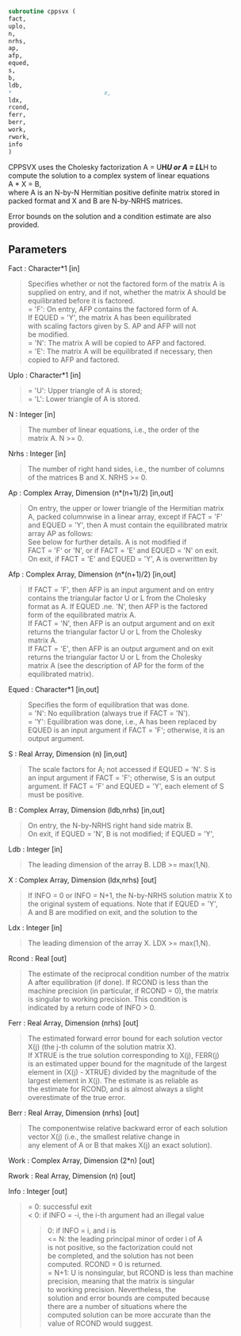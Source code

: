 ```fortran  
subroutine cppsvx (  
fact,  
uplo,  
n,  
nrhs,  
ap,  
afp,  
equed,  
s,  
b,  
ldb,  
*                          x,  
ldx,  
rcond,  
ferr,  
berr,  
work,  
rwork,  
info  
)  
```  
  
CPPSVX uses the Cholesky factorization A = U**H*U or A = L*L**H to  
compute the solution to a complex system of linear equations  
A * X = B,  
where A is an N-by-N Hermitian positive definite matrix stored in  
packed format and X and B are N-by-NRHS matrices.  
  
Error bounds on the solution and a condition estimate are also  
provided.  
  
## Parameters  
Fact : Character*1 [in]  
> Specifies whether or not the factored form of the matrix A is  
> supplied on entry, and if not, whether the matrix A should be  
> equilibrated before it is factored.  
> = 'F':  On entry, AFP contains the factored form of A.  
> If EQUED = 'Y', the matrix A has been equilibrated  
> with scaling factors given by S.  AP and AFP will not  
> be modified.  
> = 'N':  The matrix A will be copied to AFP and factored.  
> = 'E':  The matrix A will be equilibrated if necessary, then  
> copied to AFP and factored.  
  
Uplo : Character*1 [in]  
> = 'U':  Upper triangle of A is stored;  
> = 'L':  Lower triangle of A is stored.  
  
N : Integer [in]  
> The number of linear equations, i.e., the order of the  
> matrix A.  N >= 0.  
  
Nrhs : Integer [in]  
> The number of right hand sides, i.e., the number of columns  
> of the matrices B and X.  NRHS >= 0.  
  
Ap : Complex Array, Dimension (n*(n+1)/2) [in,out]  
> On entry, the upper or lower triangle of the Hermitian matrix  
> A, packed columnwise in a linear array, except if FACT = 'F'  
> and EQUED = 'Y', then A must contain the equilibrated matrix  
> array AP as follows:  
> See below for further details.  A is not modified if  
> FACT = 'F' or 'N', or if FACT = 'E' and EQUED = 'N' on exit.  
> On exit, if FACT = 'E' and EQUED = 'Y', A is overwritten by  
  
Afp : Complex Array, Dimension (n*(n+1)/2) [in,out]  
> If FACT = 'F', then AFP is an input argument and on entry  
> contains the triangular factor U or L from the Cholesky  
> format as A.  If EQUED .ne. 'N', then AFP is the factored  
> form of the equilibrated matrix A.  
> If FACT = 'N', then AFP is an output argument and on exit  
> returns the triangular factor U or L from the Cholesky  
> matrix A.  
> If FACT = 'E', then AFP is an output argument and on exit  
> returns the triangular factor U or L from the Cholesky  
> matrix A (see the description of AP for the form of the  
> equilibrated matrix).  
  
Equed : Character*1 [in,out]  
> Specifies the form of equilibration that was done.  
> = 'N':  No equilibration (always true if FACT = 'N').  
> = 'Y':  Equilibration was done, i.e., A has been replaced by  
> EQUED is an input argument if FACT = 'F'; otherwise, it is an  
> output argument.  
  
S : Real Array, Dimension (n) [in,out]  
> The scale factors for A; not accessed if EQUED = 'N'.  S is  
> an input argument if FACT = 'F'; otherwise, S is an output  
> argument.  If FACT = 'F' and EQUED = 'Y', each element of S  
> must be positive.  
  
B : Complex Array, Dimension (ldb,nrhs) [in,out]  
> On entry, the N-by-NRHS right hand side matrix B.  
> On exit, if EQUED = 'N', B is not modified; if EQUED = 'Y',  
  
Ldb : Integer [in]  
> The leading dimension of the array B.  LDB >= max(1,N).  
  
X : Complex Array, Dimension (ldx,nrhs) [out]  
> If INFO = 0 or INFO = N+1, the N-by-NRHS solution matrix X to  
> the original system of equations.  Note that if EQUED = 'Y',  
> A and B are modified on exit, and the solution to the  
  
Ldx : Integer [in]  
> The leading dimension of the array X.  LDX >= max(1,N).  
  
Rcond : Real [out]  
> The estimate of the reciprocal condition number of the matrix  
> A after equilibration (if done).  If RCOND is less than the  
> machine precision (in particular, if RCOND = 0), the matrix  
> is singular to working precision.  This condition is  
> indicated by a return code of INFO > 0.  
  
Ferr : Real Array, Dimension (nrhs) [out]  
> The estimated forward error bound for each solution vector  
> X(j) (the j-th column of the solution matrix X).  
> If XTRUE is the true solution corresponding to X(j), FERR(j)  
> is an estimated upper bound for the magnitude of the largest  
> element in (X(j) - XTRUE) divided by the magnitude of the  
> largest element in X(j).  The estimate is as reliable as  
> the estimate for RCOND, and is almost always a slight  
> overestimate of the true error.  
  
Berr : Real Array, Dimension (nrhs) [out]  
> The componentwise relative backward error of each solution  
> vector X(j) (i.e., the smallest relative change in  
> any element of A or B that makes X(j) an exact solution).  
  
Work : Complex Array, Dimension (2*n) [out]  
  
Rwork : Real Array, Dimension (n) [out]  
  
Info : Integer [out]  
> = 0:  successful exit  
> < 0:  if INFO = -i, the i-th argument had an illegal value  
> > 0:  if INFO = i, and i is  
> <= N:  the leading principal minor of order i of A  
> is not positive, so the factorization could not  
> be completed, and the solution has not been  
> computed. RCOND = 0 is returned.  
> = N+1: U is nonsingular, but RCOND is less than machine  
> precision, meaning that the matrix is singular  
> to working precision.  Nevertheless, the  
> solution and error bounds are computed because  
> there are a number of situations where the  
> computed solution can be more accurate than the  
> value of RCOND would suggest.  
  

